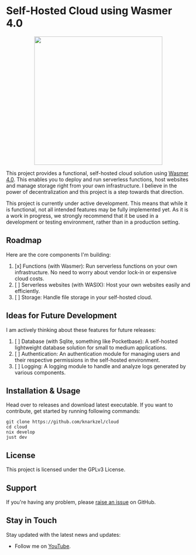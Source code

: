 # Self-Hosted Cloud using Wasmer 4.0

<p align="center">
  <img src="https://github.com/knarkzel/cloud/blob/master/web/static/thunder.png" width="350">
</p>

This project provides a functional, self-hosted cloud solution using
[Wasmer 4.0](https://wasmer.io/). This enables you to deploy and run
serverless functions, host websites and manage storage right from your
own infrastructure. I believe in the power of decentralization and
this project is a step towards that direction.

This project is currently under active development. This means that
while it is functional, not all intended features may be fully implemented
yet. As it is a work in progress, we strongly recommend that it be
used in a development or testing environment, rather than in a production
setting.

## Roadmap

Here are the core components I'm building:

1. [x] Functions (with Wasmer): Run serverless functions on your own infrastructure. No need to worry about vendor lock-in or expensive cloud costs.
2. [ ] Serverless websites (with WASIX): Host your own websites easily and efficiently.
3. [ ] Storage: Handle file storage in your self-hosted cloud.

## Ideas for Future Development

I am actively thinking about these features for future releases:

1. [ ] Database (with Sqlite, something like Pocketbase): A self-hosted lightweight database solution for small to medium applications.
2. [ ] Authentication: An authentication module for managing users and their respective permissions in the self-hosted environment.
3. [ ] Logging: A logging module to handle and analyze logs generated by various components.

## Installation & Usage

Head over to releases and download latest executable. If you want to
contribute, get started by running following commands:

```
git clone https://github.com/knarkzel/cloud
cd cloud
nix develop
just dev
```

## License

This project is licensed under the GPLv3 License.

## Support

If you're having any problem, please [raise an issue](https://github.com/knarkzel/cloud/issues/new) on GitHub.

## Stay in Touch

Stay updated with the latest news and updates:

- Follow me on [YouTube](https://youtube.com/@svelterust).

